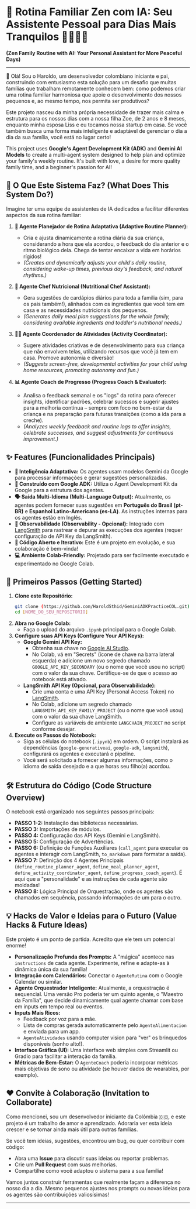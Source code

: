 # 🧸 Rotina Familiar Zen com IA: Seu Assistente Pessoal para Dias Mais Tranquilos 👨‍👩‍👧‍👦

**(Zen Family Routine with AI: Your Personal Assistant for More Peaceful Days)**

---

👋 Olá! Sou o Haroldo, um desenvolvedor colombiano iniciante e pai, construindo com entusiasmo esta solução para um desafio que muitas famílias que trabalham remotamente conhecem bem: como podemos criar uma rotina familiar harmoniosa que apoie o desenvolvimento dos nossos pequenos e, ao mesmo tempo, nos permita ser produtivos?

Este projeto nasceu da minha própria necessidade de trazer mais calma e estrutura para os nossos dias com a nossa filha Zoe, de 2 anos e 8 meses, enquanto minha esposa Liss e eu tocamos nossa startup em casa. Se você também busca uma forma mais inteligente e adaptável de gerenciar o dia a dia da sua família, você está no lugar certo!

This project uses **Google's Agent Development Kit (ADK)** and **Gemini AI Models** to create a multi-agent system designed to help plan and optimize your family's weekly routine. It's built with love, a desire for more quality family time, and a beginner's passion for AI!

## 🌟 O Que Este Sistema Faz? (What Does This System Do?)

Imagine ter uma equipe de assistentes de IA dedicados a facilitar diferentes aspectos da sua rotina familiar:

1.  **🤖 Agente Planejador de Rotina Adaptativa (Adaptive Routine Planner):**
    *   Cria e ajusta dinamicamente a rotina diária da sua criança, considerando a hora que ela acordou, o feedback do dia anterior e o ritmo biológico dela. Chega de tentar encaixar a vida em horários rígidos!
    *   *(Creates and dynamically adjusts your child's daily routine, considering wake-up times, previous day's feedback, and natural rhythms.)*

2.  **🥕 Agente Chef Nutricional (Nutritional Chef Assistant):**
    *   Gera sugestões de cardápios diários para toda a família (sim, para os pais também!), alinhados com os ingredientes que você tem em casa e as necessidades nutricionais dos pequenos.
    *   *(Generates daily meal plan suggestions for the whole family, considering available ingredients and toddler's nutritional needs.)*

3.  **🤸‍♀️ Agente Coordenador de Atividades (Activity Coordinator):**
    *   Sugere atividades criativas e de desenvolvimento para sua criança que não envolvem telas, utilizando recursos que você já tem em casa. Promove autonomia e diversão!
    *   *(Suggests screen-free, developmental activities for your child using home resources, promoting autonomy and fun.)*

4.  **📊 Agente Coach de Progresso (Progress Coach & Evaluator):**
    *   Analisa o feedback semanal e os "logs" da rotina para oferecer insights, identificar padrões, celebrar sucessos e sugerir ajustes para a melhoria contínua – sempre com foco no bem-estar da criança e na preparação para futuras transições (como a ida para a creche).
    *   *(Analyzes weekly feedback and routine logs to offer insights, celebrate successes, and suggest adjustments for continuous improvement.)*

## ✨ Features (Funcionalidades Principais)

*   **🧠 Inteligência Adaptativa:** Os agentes usam modelos Gemini da Google para processar informações e gerar sugestões personalizadas.
*   **🔧 Construído com Google ADK:** Utiliza o Agent Development Kit da Google para a estrutura dos agentes.
*   **🗣️ Saída Multi-Idioma (Multi-Language Output):** Atualmente, os agentes podem fornecer suas sugestões em **Português do Brasil (pt-BR)** e **Espanhol Latino-Americano (es-LA)**. As instruções internas para os agentes estão em Inglês.
*   **👀 Observabilidade (Observability - Opcional):** Integrado com [LangSmith](https://smith.langchain.com/) para rastrear e depurar as execuções dos agentes (requer configuração de API Key da LangSmith).
*   **📝 Código Aberto e Iterativo:** Este é um projeto em evolução, e sua colaboração é bem-vinda!
*   **💻 Ambiente Colab-Friendly:** Projetado para ser facilmente executado e experimentado no Google Colab.

## 🚀 Primeiros Passos (Getting Started)

1.  **Clone este Repositório:**
    ```bash
    git clone (https://github.com/HaroldSthid/GeminiADKPracticeCOL.git)
    cd [NOME_DO_SEU_REPOSITORIO]
    ```
2.  **Abra no Google Colab:**
    *   Faça o upload do arquivo `.ipynb` principal para o Google Colab.
3.  **Configure suas API Keys (Configure Your API Keys):**
    *   **Google Gemini API Key:**
        *   Obtenha sua chave no [Google AI Studio](https://aistudio.google.com/app/apikey).
        *   No Colab, vá em "Secrets" (ícone de chave na barra lateral esquerda) e adicione um novo segredo chamado `GOOGLE_API_KEY_SECONDARY` (ou o nome que você usou no script) com o valor da sua chave. Certifique-se de que o acesso ao notebook está ativado.
    *   **LangSmith API Key (Opcional, para Observabilidade):**
        *   Crie uma conta e uma API Key (Personal Access Token) no [LangSmith](https://smith.langchain.com/).
        *   No Colab, adicione um segredo chamado `LANGSMITH_API_KEY_FAMILY_PROJECT` (ou o nome que você usou) com o valor da sua chave LangSmith.
        *   Configure as variáveis de ambiente `LANGCHAIN_PROJECT` no script conforme desejar.
4.  **Execute os Passos do Notebook:**
    *   Siga as células do notebook (`.ipynb`) em ordem. O script instalará as dependências (`google-generativeai`, `google-adk`, `langsmith`), configurará os agentes e executará o pipeline.
    *   Você será solicitado a fornecer algumas informações, como o idioma de saída desejado e a que horas seu filho(a) acordou.

## 🛠️ Estrutura do Código (Code Structure Overview)

O notebook está organizado nos seguintes passos principais:

*   **PASSO 1-2:** Instalação das bibliotecas necessárias.
*   **PASSO 3:** Importações de módulos.
*   **PASSO 4:** Configuração das API Keys (Gemini e LangSmith).
*   **PASSO 5:** Configuração de Advertências.
*   **PASSO 6:** Definição de Funções Auxiliares (`call_agent` para executar os agentes e interagir com LangSmith, `to_markdown` para formatar a saída).
*   **PASSO 7:** Definição dos 4 Agentes Principais (`define_routine_planner_agent`, `define_meal_planner_agent`, `define_activity_coordinator_agent`, `define_progress_coach_agent`). É aqui que a "personalidade" e as instruções de cada agente são moldadas!
*   **PASSO 8:** Lógica Principal de Orquestração, onde os agentes são chamados em sequência, passando informações de um para o outro.

## 💡 Hacks de Valor e Ideias para o Futuro (Value Hacks & Future Ideas)

Este projeto é um ponto de partida. Acredito que ele tem um potencial enorme!

*   **Personalização Profunda dos Prompts:** A "mágica" acontece nas `instructions` de cada agente. Experimente, refine e adapte-as à dinâmica única da sua família!
*   **Integração com Calendários:** Conectar o `AgenteRutina` com o Google Calendar ou similar.
*   **Agente Orquestrador Inteligente:** Atualmente, a orquestração é sequencial. Uma versão Pro poderia ter um quinto agente, o "Maestro da Família", que decide dinamicamente qual agente chamar com base em inputs em tempo real ou eventos.
*   **Inputs Mais Ricos:**
    *   Feedback por voz para a mãe.
    *   Lista de compras gerada automaticamente pelo `AgenteAlimentacion` e enviada para um app.
    *   `AgenteAtividades` usando computer vision para "ver" os brinquedos disponíveis (sonho alto!).
*   **Interface Gráfica (UI):** Uma interface web simples com Streamlit ou Gradio para facilitar a interação da família.
*   **Métricas de Bem-Estar:** O `AgenteCoach` poderia incorporar métricas mais objetivas de sono ou atividade (se houver dados de wearables, por exemplo).

## ❤️ Convite à Colaboração (Invitation to Collaborate)

Como mencionei, sou um desenvolvedor iniciante da Colômbia 🇨🇴, e este projeto é um trabalho de amor e aprendizado. Adoraria ver esta ideia crescer e se tornar ainda mais útil para outras famílias.

Se você tem ideias, sugestões, encontrou um bug, ou quer contribuir com código:

*   Abra uma **Issue** para discutir suas ideias ou reportar problemas.
*   Crie um **Pull Request** com suas melhorias.
*   Compartilhe como você adaptou o sistema para a sua família!

Vamos juntos construir ferramentas que realmente façam a diferença no nosso dia a dia. Mesmo pequenos ajustes nos prompts ou novas ideias para os agentes são contribuições valiosísimas!

---
